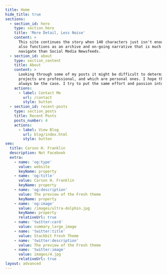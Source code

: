 ```yaml
---
title: Home
hide_title: true
sections:
  - section_id: hero
    type: section_hero
    title: 'More Detail, Less Noise'
    content: >
      This site continues the story when 140 characters just isn't enough. It
      also functions as an archive and on-going narrative that is much easier to
      navigate than Social Media Newsfeeds.
  - section_id: about
    type: section_content
    title: About
    content: >
      Looking through some of my posts it might be difficult to determine which
      projects are professional, and which are personal ones. I hope that will
      always be the case. I try to put the same effort and passion into both.
    actions:
      - label: Contact Me
        url: /contact
        style: button
  - section_id: recent-posts
    type: section_posts
    title: Recent Posts
    posts_number: 4
    actions:
      - label: View Blog
        url: blog/index.html
        style: button
seo:
  title: Carson H. Franklin
  description: Not Facebook
  extra:
    - name: 'og:type'
      value: website
      keyName: property
    - name: 'og:title'
      value: Carson H. Franklin
      keyName: property
    - name: 'og:description'
      value: The preview of the Fresh theme
      keyName: property
    - name: 'og:image'
      value: /images/ultra-dolphin.jpg
      keyName: property
      relativeUrl: true
    - name: 'twitter:card'
      value: summary_large_image
    - name: 'twitter:title'
      value: Stackbit Fresh Theme
    - name: 'twitter:description'
      value: The preview of the Fresh theme
    - name: 'twitter:image'
      value: images/4.jpg
      relativeUrl: true
layout: advanced
---
```

